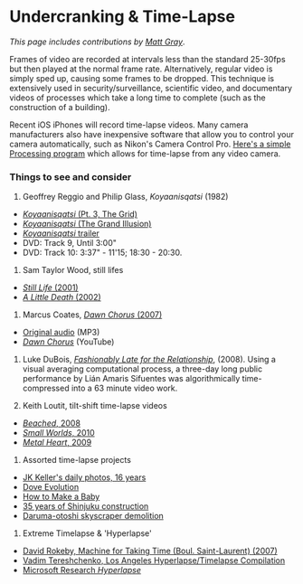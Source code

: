 # Undercranking & Time-Lapse

*This page includes contributions by [Matt Gray](http://www.northeastern.edu/camd/theatre/people/matt-gray/)*. 

Frames of video are recorded at intervals less than the standard 25-30fps but then played at the normal frame rate. Alternatively, regular video is simply sped up, causing some frames to be dropped. This technique is extensively used in security/surveillance, scientific video, and documentary videos of processes which take a long time to complete (such as the construction of a building).

Recent iOS iPhones will record time-lapse videos. Many camera manufacturers also have inexpensive software that allow you to control your camera automatically, such as Nikon's Camera Control Pro. [Here's a simple Processing program](http://www.flong.com/blog/archives/85) which allows for time-lapse from any video camera.

### Things to see and consider

1. Geoffrey Reggio and Philip Glass, *Koyaanisqatsi* (1982)
  * [*Koyaanisqatsi* (Pt. 3, The Grid)](https://www.youtube.com/watch?v=fwPDFeXEMs4)
  * [*Koyaanisqatsi* (The Grand Illusion)](https://www.youtube.com/watch?v=o64zjJeXClw)
  * [*Koyaanisqatsi* trailer](https://vimeo.com/22938964)
  * DVD: Track 9, Until 3:00"
  * DVD: Track 10: 3:37" - 11'15; 18:30 - 20:30.

1. Sam Taylor Wood, still lifes
 * [*Still Life* (2001)](https://www.youtube.com/watch?v=pXPP8eUlEtk)
 * [*A Little Death* (2002)](https://www.youtube.com/watch?v=01tx6u3lasM)

1. Marcus Coates, [*Dawn Chorus* (2007)](http://www.picture-this.org.uk/worksprojects/works/by-date/2007/dawn-chorus)
  * [Original audio](http://audio.theguardian.tv/sys-audio/Arts/Culture/2007/01/24/yellowhammerfinal.mp3) (MP3)
  * [*Dawn Chorus*](https://www.youtube.com/watch?v=PCCpnDtgxXk) (YouTube)

1. Luke DuBois, *[Fashionably Late for the Relationship](https://vimeo.com/30496329)*, (2008). Using a visual averaging computational process, a three-day long public performance by Lián Amaris Sifuentes was algorithmically time-compressed into a 63 minute video work.

1. Keith Loutit, tilt-shift time-lapse videos
  * [*Beached*, 2008](https://vimeo.com/1785993)
  * [*Small Worlds*, 2010](https://vimeo.com/10792824)
  * [*Metal Heart*, 2009](https://vimeo.com/2317118)

1. Assorted time-lapse projects
  * [JK Keller's daily photos, 16 years](https://www.youtube.com/watch?v=XjSfaRzbAHc)
  * [Dove Evolution](https://www.youtube.com/watch?v=iYhCn0jf46U)
  * [How to Make a Baby](https://www.youtube.com/watch?v=MsBMG-p1HDM)
  * [35 years of Shinjuku construction](https://www.youtube.com/watch?v=laPU0bS8JOc)
  * [Daruma-otoshi skyscraper demolition](https://www.youtube.com/watch?v=jwf9LoS9Xt8)

1. Extreme Timelapse & 'Hyperlapse'
  * [David Rokeby, Machine for Taking Time (Boul. Saint-Laurent) (2007)](http://www.davidrokeby.com/mftt_fdl.html)
  * [Vadim Tereshchenko, Los Angeles Hyperlapse/Timelapse Compilation](https://vimeo.com/136722796)
  * [Microsoft Research *Hyperlapse*](http://research.microsoft.com/en-us/um/redmond/projects/hyperlapse/)